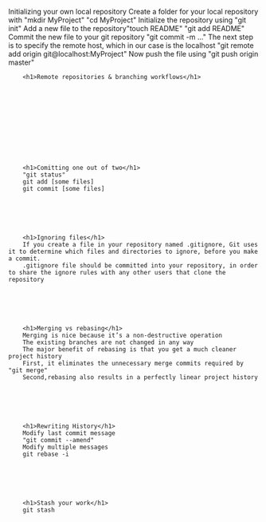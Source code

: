Initializing your own local repository
	Create a folder for your local repository with "mkdir MyProject"
	"cd MyProject"
    Initialize the repository using "git init"
    Add a new file to the repository"touch README"
    "git add README"
    Commit the new file to your git repository "git commit -m ..."
    The next step is to specify the remote host, which in our case is the localhost
	"git remote add origin git@localhost:MyProject"
    Now push the file using "git push origin master"
    



    
        <h1>Remote repositories & branching workflows</h1>
        
        
        
        
        
        

    


 
    
        <h1>Comitting one out of two</h1>
        "git status"
        git add [some files]
        git commit [some files]

    


 
    
        <h1>Ignoring files</h1>
        If you create a file in your repository named .gitignore, Git uses it to determine which files and directories to ignore, before you make a commit.
        .gitignore file should be committed into your repository, in order to share the ignore rules with any other users that clone the repository
    



 
    
        <h1>Merging vs rebasing</h1>
        Merging is nice because it’s a non-destructive operation
        The existing branches are not changed in any way
        The major benefit of rebasing is that you get a much cleaner project history
        First, it eliminates the unnecessary merge commits required by "git merge"
        Second,rebasing also results in a perfectly linear project history
    



 
    
        <h1>Rewriting History</h1>
        Modify last commit message
        "git commit --amend"
        Modify multiple messages
        git rebase -i
    



 
    
        <h1>Stash your work</h1>
        git stash
    



